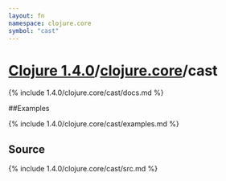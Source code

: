 ```yaml
---
layout: fn
namespace: clojure.core
symbol: "cast"
---
```


# [Clojure 1.4.0](../../)/[clojure.core](../)/cast

{% include 1.4.0/clojure.core/cast/docs.md %}

##Examples

{% include 1.4.0/clojure.core/cast/examples.md %}
## Source
{% include 1.4.0/clojure.core/cast/src.md %}

